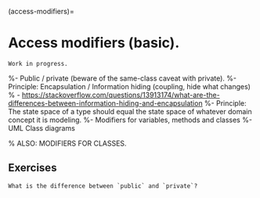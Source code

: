 (access-modifiers)=
# Access modifiers (basic).

```{warning}
Work in progress.
```

%- Public / private (beware of the same-class caveat with private).
%- Principle: Encapsulation / Information hiding (coupling, hide what changes)
%    - <https://stackoverflow.com/questions/13913174/what-are-the-differences-between-information-hiding-and-encapsulation>
%- Principle: The state space of a type should equal the state space of whatever domain concept it is modeling.
%- Modifiers for variables, methods and classes
%- UML Class diagrams

% ALSO: MODIFIERS FOR CLASSES.


## Exercises

```{exercise}
What is the difference between `public` and `private`?
```
